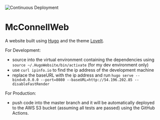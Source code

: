 ![Continuous Deployment](https://github.com/lmcconnell1665/McConnellWeb/workflows/Continuous%20Deployment/badge.svg)

# McConnellWeb
A website built using [Hugo](https://gohugo.io) and the theme [LoveIt](https://hugoloveit.com).

For Development:
- source into the virtual environment containing the dependencies using  `source ~/.HugoWebsite/bin/activate` (for my dev environment only)
- use `curl ipinfo.io` to find the ip address of the development machine
- replace the baseURL with the ip address and run `hugo serve --bind=0.0.0.0 --port=8080 --baseURL=http://54.196.202.85 --disableFastRender`

For Production:
- push code into the master branch and it will be automatically deployed to the AWS S3 bucket (assuming all tests are passed) using the GitHub Actions.
